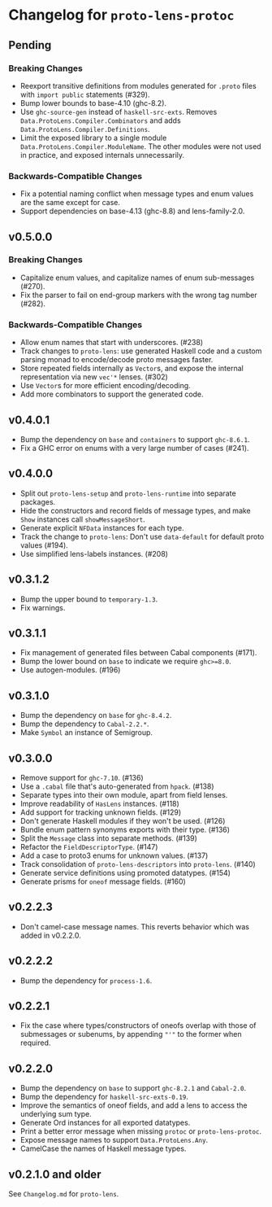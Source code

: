 # Changelog for `proto-lens-protoc`

## Pending

### Breaking Changes
- Reexport transitive definitions from modules generated for `.proto` files
  with `import public` statements (#329).
- Bump lower bounds to base-4.10 (ghc-8.2).
- Use `ghc-source-gen` instead of `haskell-src-exts`.  Removes
  `Data.ProtoLens.Compiler.Combinators` and adds
  `Data.ProtoLens.Compiler.Definitions`.
- Limit the exposed library to a single module
  `Data.ProtoLens.Compiler.ModuleName`.  The other modules were not
  used in practice, and exposed internals unnecessarily.

### Backwards-Compatible Changes
- Fix a potential naming conflict when message types and enum values
  are the same except for case.
- Support dependencies on base-4.13 (ghc-8.8) and lens-family-2.0.

## v0.5.0.0

### Breaking Changes
- Capitalize enum values, and capitalize names of enum sub-messages (#270).
- Fix the parser to fail on end-group markers with the wrong tag number (#282).

### Backwards-Compatible Changes
- Allow enum names that start with underscores. (#238)
- Track changes to `proto-lens`: use generated Haskell code and a custom
  parsing monad to encode/decode proto messages faster.
- Store repeated fields internally as `Vector`s, and expose the internal
  representation via new `vec'*` lenses. (#302)
- Use `Vector`s for more efficient encoding/decoding.
- Add more combinators to support the generated code.

## v0.4.0.1
- Bump the dependency on `base` and `containers` to support `ghc-8.6.1`.
- Fix a GHC error on enums with a very large number of cases (#241).

## v0.4.0.0
- Split out `proto-lens-setup` and `proto-lens-runtime` into separate
  packages.
- Hide the constructors and record fields of message types, and make `Show`
  instances call `showMessageShort`.
- Generate explicit `NFData` instances for each type.
- Track the change to `proto-lens`: Don't use `data-default` for
  default proto values (#194).
- Use simplified lens-labels instances. (#208)

## v0.3.1.2
- Bump the upper bound to `temporary-1.3`.
- Fix warnings.

## v0.3.1.1
- Fix management of generated files between Cabal components (#171).
- Bump the lower bound on `base` to indicate we require `ghc>=8.0`.
- Use autogen-modules. (#196)

## v0.3.1.0
- Bump the dependency on `base` for `ghc-8.4.2`.
- Bump the dependency to `Cabal-2.2.*`.
- Make `Symbol` an instance of Semigroup.

## v0.3.0.0
- Remove support for `ghc-7.10`. (#136)
- Use a `.cabal` file that's auto-generated from `hpack`. (#138)
- Separate types into their own module, apart from field lenses.
- Improve readability of `HasLens` instances. (#118)
- Add support for tracking unknown fields. (#129)
- Don't generate Haskell modules if they won't be used. (#126)
- Bundle enum pattern synonyms exports with their type. (#136)
- Split the `Message` class into separate methods. (#139)
- Refactor the `FieldDescriptorType`. (#147)
- Add a case to proto3 enums for unknown values. (#137)
- Track consolidation of `proto-lens-descriptors` into `proto-lens`. (#140)
- Generate service definitions using promoted datatypes. (#154)
- Generate prisms for `oneof` message fields. (#160)

## v0.2.2.3
- Don't camel-case message names.  This reverts behavior which was added
  in v0.2.2.0.

## v0.2.2.2
- Bump the dependency for `process-1.6`.

## v0.2.2.1
- Fix the case where types/constructors of oneofs overlap with those of
  submessages or subenums, by appending `"'"` to the former when required.

## v0.2.2.0
- Bump the dependency on `base` to support `ghc-8.2.1` and `Cabal-2.0`.
- Bump the dependency for `haskell-src-exts-0.19`.
- Improve the semantics of oneof fields, and add a lens to access the
  underlying sum type.
- Generate Ord instances for all exported datatypes.
- Print a better error message when missing `protoc` or `proto-lens-protoc`.
- Expose message names to support `Data.ProtoLens.Any`.
- CamelCase the names of Haskell message types.

## v0.2.1.0 and older
See `Changelog.md` for `proto-lens`.
